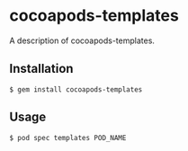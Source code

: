 # cocoapods-templates

A description of cocoapods-templates.

## Installation

    $ gem install cocoapods-templates

## Usage

    $ pod spec templates POD_NAME
